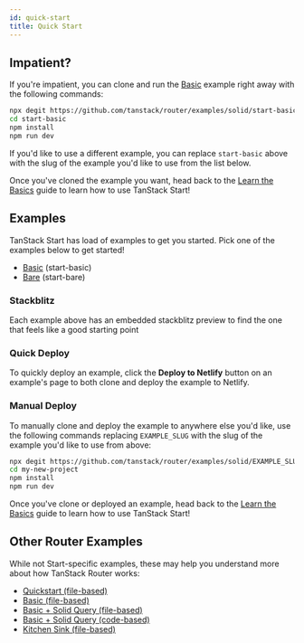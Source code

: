 ```yaml
---
id: quick-start
title: Quick Start
---
```


## Impatient?

If you're impatient, you can clone and run the [Basic](../examples/start-basic) example right away with the following commands:

```bash
npx degit https://github.com/tanstack/router/examples/solid/start-basic start-basic
cd start-basic
npm install
npm run dev
```

If you'd like to use a different example, you can replace `start-basic` above with the slug of the example you'd like to use from the list below.

Once you've cloned the example you want, head back to the [Learn the Basics](../learn-the-basics) guide to learn how to use TanStack Start!

## Examples

TanStack Start has load of examples to get you started. Pick one of the examples below to get started!

- [Basic](../examples/start-basic) (start-basic)
- [Bare](../examples/start-bare) (start-bare)

### Stackblitz

Each example above has an embedded stackblitz preview to find the one that feels like a good starting point

### Quick Deploy

To quickly deploy an example, click the **Deploy to Netlify** button on an example's page to both clone and deploy the example to Netlify.

### Manual Deploy

To manually clone and deploy the example to anywhere else you'd like, use the following commands replacing `EXAMPLE_SLUG` with the slug of the example you'd like to use from above:

```bash
npx degit https://github.com/tanstack/router/examples/solid/EXAMPLE_SLUG my-new-project
cd my-new-project
npm install
npm run dev
```

Once you've clone or deployed an example, head back to the [Learn the Basics](../learn-the-basics) guide to learn how to use TanStack Start!

## Other Router Examples

While not Start-specific examples, these may help you understand more about how TanStack Router works:

- [Quickstart (file-based)](/router/latest/docs/framework/solid/examples/quickstart-file-based)
- [Basic (file-based)](/router/latest/docs/framework/solid/examples/basic-file-based)
- [Basic + Solid Query (file-based)](/router/latest/docs/framework/solid/examples/basic-solid-query-file-based)
- [Basic + Solid Query (code-based)](/router/latest/docs/framework/solid/examples/basic-solid-query)
- [Kitchen Sink (file-based)](/router/latest/docs/framework/solid/examples/kitchen-sink-file-based)
